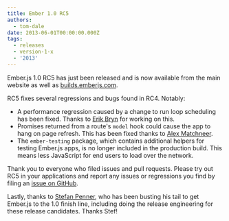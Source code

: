 ```yaml
---
title: Ember 1.0 RC5
authors:
  - tom-dale
date: 2013-06-01T00:00:00.000Z
tags:
  - releases
  - version-1-x
  - '2013'
---
```



Ember.js 1.0 RC5 has just been released and is now available from the
main website as well as [builds.emberjs.com](http://builds.emberjs.com).

RC5 fixes several regressions and bugs found in RC4. Notably:

<!-- alex disable hang -->
* A performance regression caused by a change to run loop scheduling has
  been fixed. Thanks to [Erik Bryn](https://twitter.com/ebryn) for
  working on this.
* Promises returned from a route's `model` hook could cause the app to
  hang on page refresh. This has been fixed thanks to [Alex Matchneer](https://twitter.com/machty).
* The `ember-testing` package, which contains additional helpers for
  testing Ember.js apps, is no longer included in the production build.
  This means less JavaScript for end users to load over the network.
<!-- alex enable hang -->

Thank you to everyone who filed issues and pull requests. Please try out
RC5 in your applications and report any issues or regressions you find
by filing an [issue on GitHub](https://github.com/emberjs/ember.js/issues).

Lastly, thanks to [Stefan Penner](https://twitter.com/stefanpenner), who
has been busting his tail to get Ember.js to the 1.0 finish line,
including doing the release engineering for these release candidates.
Thanks Stef!
